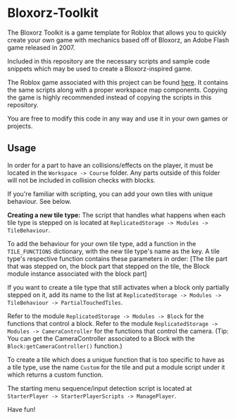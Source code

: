 # Bloxorz-Toolkit
The Bloxorz Toolkit is a game template for Roblox that allows you to quickly create your own game with mechanics based off of Bloxorz, an Adobe Flash game released in 2007.

Included in this repository are the necessary scripts and sample code snippets which may be used to create a Bloxorz-inspired game.

The Roblox game associated with this project can be found [here](https://www.roblox.com/games/14268535014/Bloxorz-Toolkit-Uncopylocked). It contains the same scripts along with a proper workspace map components. Copying the game is highly recommended instead of copying the scripts in this repository.

You are free to modify this code in any way and use it in your own games or projects.
## Usage
In order for a part to have an collisions/effects on the player, it must be located in the `Workspace -> Course` folder. Any parts outside of this folder will not be included in collision checks with blocks.

If you're familiar with scripting, you can add your own tiles with unique behaviour. See below.

**Creating a new tile type:**
The script that handles what happens when each tile type is stepped on is located at `ReplicatedStorage -> Modules -> TileBehaviour`.

To add the behaviour for your own tile type, add a function in the `TILE_FUNCTIONS` dictionary, with the new tile type's name as the key.
A tile type's respective function contains these parameters in order:
\[The tile part that was stepped on, the block part that stepped on the tile, the Block module instance associated with the block part]

If you want to create a tile type that still activates when a block only partially stepped on it, add its name to the list at `ReplicatedStorage -> Modules -> TileBehaviour -> PartialTouchedTiles`.

Refer to the module `ReplicatedStorage -> Modules -> Block` for the functions that control a block.
Refer to the module `ReplicatedStorage -> Modules -> CameraController` for the functions that control the camera.
(Tip: You can get the CameraController associated to a Block with the `Block:getCameraController()` function.)

To create a tile which does a unique function that is too specific to have as a tile type, use the name `Custom` for the tile and put a module script under it which returns a custom function.

The starting menu sequence/input detection script is located at `StarterPlayer -> StarterPlayerScripts -> ManagePlayer`.

Have fun!
